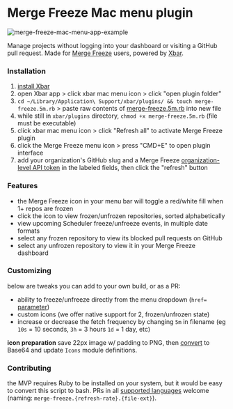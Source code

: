# Merge Freeze Mac menu plugin

![merge-freeze-mac-menu-app-example](https://user-images.githubusercontent.com/3083888/188286665-131e3cb8-9b1d-45e2-af4a-2852201c334e.png)

Manage projects without logging into your dashboard or visiting a GitHub pull request. Made for [Merge Freeze](https://mergefreeze.com) users, powered by [Xbar](https://xbarapp.com/).

### Installation

1. [install Xbar](https://xbarapp.com/dl)
2. open Xbar app > click xbar mac menu icon > click "open plugin folder"
3. `cd ~/Library/Application\ Support/xbar/plugins/ && touch merge-freeze.5m.rb` > paste raw contents of [merge-freeze.5m.rb](https://github.com/Merge-Freeze/mac-menu-plugin/blob/master/merge-freeze.5m.rb) into new file
4. while still in `xbar/plugins` directory, `chmod +x merge-freeze.5m.rb` (file must be executable)
5. click xbar mac menu icon > click "Refresh all" to activate Merge Freeze plugin
6. click the Merge Freeze menu icon > press "CMD+E" to open plugin interface
7. add your organization's GitHub slug and a Merge Freeze [organization-level API token](https://docs.mergefreeze.com/web-api#organization-access-tokens-organizations-only) in the labeled fields, then click the "refresh" button

### Features

* the Merge Freeze icon in your menu bar will toggle a red/white fill when 1+ repos are frozen
* click the icon to view frozen/unfrozen repositories, sorted alphabetically
* view upcoming Scheduler freeze/unfreeze events, in multiple date formats
* select any frozen repository to view its blocked pull requests on GitHub
* select any unfrozen repository to view it in your Merge Freeze dashboard

### Customizing

below are tweaks you can add to your own build, or as a PR:

* ability to freeze/unfreeze directly from the menu dropdown (`href=` [parameter](https://github.com/matryer/xbar-plugins/blob/main/CONTRIBUTING.md#parameters))
* custom icons (we offer native support for 2, frozen/unfrozen state)
* increase or decrease the fetch frequency by changing `5m` in filename (eg `10s` = 10 seconds, `3h` = 3 hours `1d` = 1 day, etc)

**icon preparation**
save 22px image w/ padding to PNG, then [convert](https://www.base64-image.de/) to Base64 and update `Icons` module definitions.

### Contributing

the MVP requires Ruby to be installed on your system, but it would be easy to convert this script to bash. PRs in all [supported languages](https://github.com/matryer/xbar-plugins/blob/main/CONTRIBUTING.md#supported-languages) welcome (naming: `merge-freeze.{refresh-rate}.{file-ext}`).
